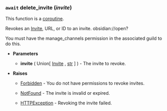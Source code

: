 ### `await` delete_invite (*invite*) [](https://discordpy.readthedocs.io/en/v1.7.3/api.html#discord.Client.delete_invite)
This function is a [coroutine](https://docs.python.org/3/library/asyncio-task.html#coroutine).

Revokes an [Invite](discord/Discord%20Models/Invite/Invite), URL, or ID to an invite.
obsidian://open?

You must have the manage_channels permission in the associated guild to do this.

- **Parameters**

	- **invite** ( Union[ [Invite](discord/Discord%20Models/Invite/Invite) , [str](https://docs.python.org/3/library/stdtypes.html#str) ] ) - The invite to revoke.

- **Raises**

	- [Forbidden](discord/Exceptions/Forbidden) - You do not have permissions to revoke invites.

	- [NotFound](discord/Exceptions/NotFound) - The invite is invalid or expired.

	- [HTTPException](discord/Exceptions/HTTPException) - Revoking the invite failed.

